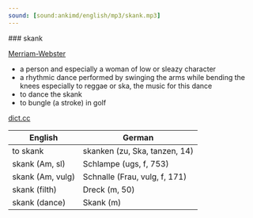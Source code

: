 ```yaml
---
sound: [sound:ankimd/english/mp3/skank.mp3]
---
```


\### skank

[Merriam-Webster](https://www.merriam-webster.com/dictionary/skank)

- a person and especially a woman of low or sleazy character
- a rhythmic dance performed by swinging the arms while bending the knees especially to reggae or ska, the music for this dance
- to dance the skank
- to bungle (a stroke) in golf

[dict.cc](https://www.dict.cc/skank)

| English        | German       |
| -------------- | ------------ |
| to skank | skanken (zu, Ska, tanzen, 14) |
| skank (Am, sl) | Schlampe (ugs, f, 753) |
| skank (Am, vulg) | Schnalle (Frau, vulg, f, 171) |
| skank (filth) | Dreck (m, 50) |
| skank (dance) | Skank (m) |
